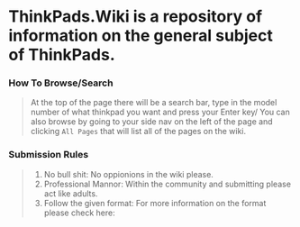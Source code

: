 <!-- TITLE: Welcome to ThinkPads.Wiki -->
<!-- SUBTITLE: A community-driven ThinkTank -->

# ThinkPads.Wiki is a repository of information on the general subject of ThinkPads.
### How To Browse/Search
>At the top of the page there will be a search bar, type in the model number of what thinkpad you want and press your Enter key/
>You can also browse by going to your side nav on the left of the page and clicking `All Pages` that will list all of the pages on the wiki.


### Submission Rules
>1. No bull shit: No oppionions in the wiki please.
>2. Professional Mannor: Within the community and submitting please act like adults.
>3. Follow the given format: For more information on the format please check here:
>
>
>
>
